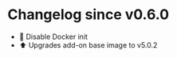 # Changelog since v0.6.0
- :hammer: Disable Docker init 
- :arrow_up: Upgrades add-on base image to v5.0.2 
